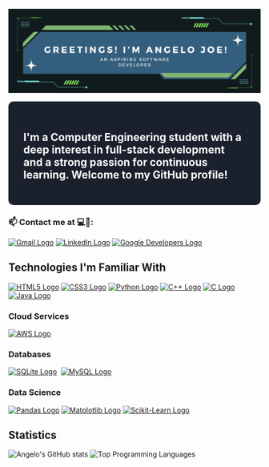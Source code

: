 [![profile_picture](https://github.com/angelojoe20/Github-Header/blob/aabf66d3110ecfade21d26ae5f17f4889c1bbd29/Drak%20Blue%20Modern%20Twitter%20Header.png?raw=true)][website]

[website]: #

<div style="background-color: #1a202c; color: white; padding: 30px; border-radius: 10px;">

## I'm a Computer Engineering student with a deep interest in full-stack development and a strong passion for continuous learning. Welcome to my GitHub profile!

</div>

### 📫 Contact me at 💻📱:
[![Gmail Logo](https://img.icons8.com/fluent/48/000000/gmail.png)](mailto:angelojoedelossantos20@gmail.com)  [![LinkedIn Logo](https://img.icons8.com/fluent/48/000000/linkedin.png)](https://www.linkedin.com/in/angelo-joe-delos-santos-535627283/)  [![Google Developers Logo](https://img.icons8.com/color/48/000000/google-logo.png)](https://g.dev/angelojoe20)

## Technologies I'm Familiar With

[![HTML5 Logo](https://img.shields.io/badge/HTML5-E34F26?style=for-the-badge&logo=html5&logoColor=white)](https://www.w3.org/html/)
[![CSS3 Logo](https://img.shields.io/badge/CSS3-1572B6?style=for-the-badge&logo=css3&logoColor=white)](https://www.w3.org/Style/CSS/Overview.en.html)
[![Python Logo](https://img.shields.io/badge/Python-3776AB?style=for-the-badge&logo=python&logoColor=white)](https://www.python.org/)
[![C++ Logo](https://img.shields.io/badge/C%2B%2B-00599C?style=for-the-badge&logo=c%2B%2B&logoColor=white)](https://www.cplusplus.com/)
[![C Logo](https://img.shields.io/badge/C-00599C?style=for-the-badge&logo=c&logoColor=white)](https://www.iso.org/c-language.html)
[![Java Logo](https://img.shields.io/badge/Java-007396?style=for-the-badge&logo=java&logoColor=white)](https://www.java.com/)

### Cloud Services
[![AWS Logo](https://img.shields.io/badge/AWS-orange.svg?style=for-the-badge&logo=amazon-aws&logoColor=white)](https://aws.amazon.com/)

### Databases
[![SQLite Logo](https://img.icons8.com/ios-filled/48/000000/sqlite.png)](https://www.sqlite.org/index.html) 
[![MySQL Logo](https://img.icons8.com/ios-filled/48/000000/mysql-logo.png)](https://www.mysql.com/)

### Data Science
<a href="https://pandas.pydata.org/"><img src="https://upload.wikimedia.org/wikipedia/commons/e/ed/Pandas_logo.svg" alt="Pandas Logo" width="50" height="50"/></a>
<a href="https://matplotlib.org/"><img src="https://matplotlib.org/_static/images/logo2.svg" alt="Matplotlib Logo" width="50" height="50"/></a>
<a href="https://scikit-learn.org/"><img src="https://scikit-learn.org/stable/_static/scikit-learn-logo-small.png" alt="Scikit-Learn Logo" width="55" height="25"/></a>

## Statistics
![Angelo's GitHub stats](https://github-readme-stats.vercel.app/api?username=angelojoe20&theme=transparent&show_icons=true)
![Top Programming Languages](https://github-readme-stats.vercel.app/api/top-langs/?username=angelojoe20&layout=compact&theme=transparent&show_icons=true)


